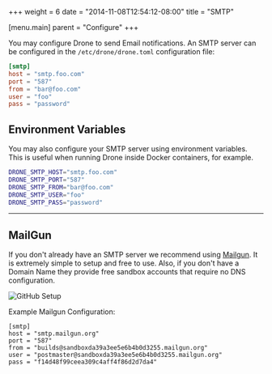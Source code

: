+++
weight = 6
date = "2014-11-08T12:54:12-08:00"
title = "SMTP"

[menu.main]
parent = "Configure"
+++

You may configure Drone to send Email notifications. An SMTP server can be configured in the `/etc/drone/drone.toml` configuration file:

```toml
[smtp]
host = "smtp.foo.com"
port = "587"
from = "bar@foo.com"
user = "foo"
pass = "password"
```

## Environment Variables

You may also configure your SMTP server using environment variables. This is useful when running Drone inside Docker containers, for example.

```bash
DRONE_SMTP_HOST="smtp.foo.com"
DRONE_SMTP_PORT="587"
DRONE_SMTP_FROM="bar@foo.com"
DRONE_SMTP_USER="foo"
DRONE_SMTP_PASS="password"
```

---

## MailGun

If you don't already have an SMTP server we recommend using [Mailgun](http://www.mailgun.com/). It is extremely simple to setup and free to use. Also, if you don't have a Domain Name they provide free sandbox accounts that require no DNS configuration.

![GitHub Setup](/img/mailgun_setup.png)

Example Mailgun Configuration:

```
[smtp]
host = "smtp.mailgun.org"
port = "587"
from = "builds@sandboxda39a3ee5e6b4b0d3255.mailgun.org"
user = "postmaster@sandboxda39a3ee5e6b4b0d3255.mailgun.org"
pass = "f14d48f99ceea309c4aff4f86d2d7da4"
```